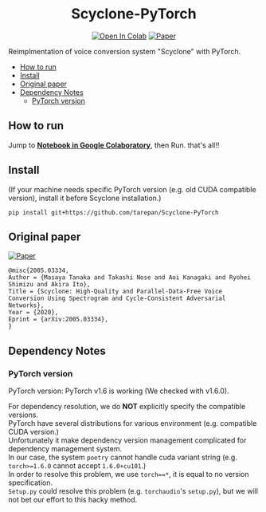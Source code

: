 <div align="center">

# Scyclone-PyTorch <!-- omit in toc -->
[![Open In Colab](https://colab.research.google.com/assets/colab-badge.svg)][notebook]
[![Paper](http://img.shields.io/badge/paper-arxiv.2005.03334-B31B1B.svg)][paper]  

</div>

Reimplmentation of voice conversion system "Scyclone" with PyTorch.

- [How to run](#how-to-run)
- [Install](#install)
- [Original paper](#original-paper)
- [Dependency Notes](#dependency-notes)
  - [PyTorch version](#pytorch-version)

## How to run
Jump to **[Notebook in Google Colaboratory][notebook]**, then Run. that's all!!  

## Install
(If your machine needs specific PyTorch version (e.g. old CUDA compatible version), install it before Scyclone installation.)  

`pip install git+https://github.com/tarepan/Scyclone-PyTorch`

## Original paper
[![Paper](http://img.shields.io/badge/paper-arxiv.2005.03334-B31B1B.svg)][paper]  
<!-- https://arxiv2bibtex.org/?q=2005.03334&format=bibtex -->
```
@misc{2005.03334,
Author = {Masaya Tanaka and Takashi Nose and Aoi Kanagaki and Ryohei Shimizu and Akira Ito},
Title = {Scyclone: High-Quality and Parallel-Data-Free Voice Conversion Using Spectrogram and Cycle-Consistent Adversarial Networks},
Year = {2020},
Eprint = {arXiv:2005.03334},
}
```

## Dependency Notes
### PyTorch version
PyTorch version: PyTorch v1.6 is working (We checked with v1.6.0).  

For dependency resolution, we do **NOT** explicitly specify the compatible versions.  
PyTorch have several distributions for various environment (e.g. compatible CUDA version.)  
Unfortunately it make dependency version management complicated for dependency management system.  
In our case, the system `poetry` cannot handle cuda variant string (e.g. `torch>=1.6.0` cannot accept `1.6.0+cu101`.)  
In order to resolve this problem, we use `torch==*`, it is equal to no version specification.  
`Setup.py` could resolve this problem (e.g. `torchaudio`'s `setup.py`), but we will not bet our effort to this hacky method.  

[paper]:https://arxiv.org/abs/2005.03334
[notebook]:https://colab.research.google.com/github/tarepan/Scyclone-PyTorch/blob/main/Scyclone_PyTorch.ipynb